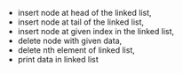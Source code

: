 - insert node at head of the linked list,
- insert node at tail of the linked list,
- insert node at given index in the linked list,
- delete node with given data,
- delete nth element of linked list,
- print data in linked list
